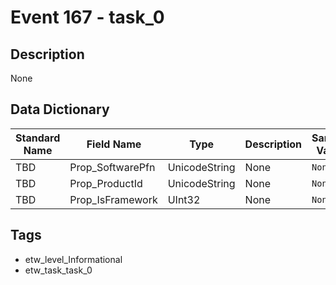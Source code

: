 # Event 167 - task_0

## Description
None

## Data Dictionary
|Standard Name|Field Name|Type|Description|Sample Value|
|---|---|---|---|---|
|TBD|Prop_SoftwarePfn|UnicodeString|None|`None`|
|TBD|Prop_ProductId|UnicodeString|None|`None`|
|TBD|Prop_IsFramework|UInt32|None|`None`|

## Tags
* etw_level_Informational
* etw_task_task_0
